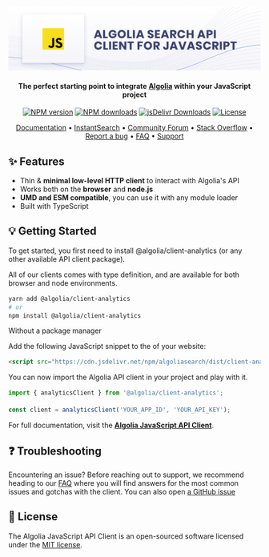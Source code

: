 <p align="center">
  <a href="https://www.algolia.com">
    <img alt="Algolia for JavaScript" src="https://raw.githubusercontent.com/algolia/algoliasearch-client-common/master/banners/javascript.png" >
  </a>

  <h4 align="center">The perfect starting point to integrate <a href="https://algolia.com" target="_blank">Algolia</a> within your JavaScript project</h4>

  <p align="center">
    <a href="https://npmjs.org/package/@algolia/client-analytics"><img src="https://img.shields.io/npm/v/@algolia/client-analytics.svg?style=flat-square" alt="NPM version"></img></a>
    <a href="http://npm-stat.com/charts.html?package=@algolia/client-analytics"><img src="https://img.shields.io/npm/dm/@algolia/client-analytics.svg?style=flat-square" alt="NPM downloads"></a>
    <a href="https://www.jsdelivr.com/package/npm/@algolia/client-analytics"><img src="https://data.jsdelivr.com/v1/package/npm/@algolia/client-analytics/badge" alt="jsDelivr Downloads"></img></a>
    <a href="LICENSE"><img src="https://img.shields.io/badge/license-MIT-green.svg?style=flat-square" alt="License"></a>
  </p>
</p>

<p align="center">
  <a href="https://www.algolia.com/doc/libraries/javascript/" target="_blank">Documentation</a>  •
  <a href="https://www.algolia.com/doc/guides/building-search-ui/what-is-instantsearch/js/" target="_blank">InstantSearch</a>  •
  <a href="https://discourse.algolia.com" target="_blank">Community Forum</a>  •
  <a href="http://stackoverflow.com/questions/tagged/algolia" target="_blank">Stack Overflow</a>  •
  <a href="https://github.com/algolia/algoliasearch-client-javascript/issues" target="_blank">Report a bug</a>  •
  <a href="https://www.algolia.com/doc/libraries/javascript/v5/" target="_blank">FAQ</a>  •
  <a href="https://alg.li/support" target="_blank">Support</a>
</p>

## ✨ Features

- Thin & **minimal low-level HTTP client** to interact with Algolia's API
- Works both on the **browser** and **node.js**
- **UMD and ESM compatible**, you can use it with any module loader
- Built with TypeScript

## 💡 Getting Started

To get started, you first need to install @algolia/client-analytics (or any other available API client package).

All of our clients comes with type definition, and are available for both browser and node environments.

```bash
yarn add @algolia/client-analytics
# or
npm install @algolia/client-analytics
```

Without a package manager

Add the following JavaScript snippet to the <head> of your website:

```html
<script src="https://cdn.jsdelivr.net/npm/algoliasearch/dist/client-analytics.umd.min.js"></script>
```

You can now import the Algolia API client in your project and play with it.

```js
import { analyticsClient } from '@algolia/client-analytics';

const client = analyticsClient('YOUR_APP_ID', 'YOUR_API_KEY');
```

For full documentation, visit the **[Algolia JavaScript API Client](https://www.algolia.com/doc/libraries/javascript/)**.

## ❓ Troubleshooting

Encountering an issue? Before reaching out to support, we recommend heading to our [FAQ](https://www.algolia.com/doc/libraries/javascript/v5/) where you will find answers for the most common issues and gotchas with the client. You can also open [a GitHub issue](https://github.com/algolia/api-clients-automation/issues/new?assignees=&labels=&projects=&template=Bug_report.md)

## 📄 License

The Algolia JavaScript API Client is an open-sourced software licensed under the [MIT license](LICENSE).